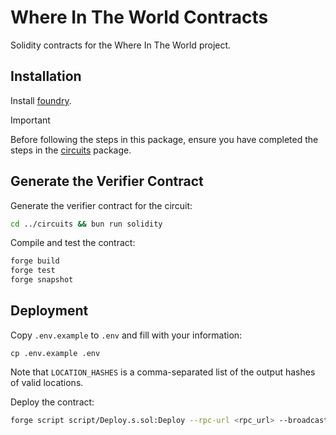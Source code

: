 # Where In The World Contracts

Solidity contracts for the Where In The World project.

## Installation

Install [foundry](https://book.getfoundry.sh/getting-started/installation).

> [!IMPORTANT]
> Before following the steps in this package, ensure you have completed the steps in the [circuits](../circuits/README.md) package.

## Generate the Verifier Contract

Generate the verifier contract for the circuit:

```bash
cd ../circuits && bun run solidity
```

Compile and test the contract:

```bash
forge build
forge test
forge snapshot
```

## Deployment

Copy `.env.example` to `.env` and fill with your information:

```
cp .env.example .env
```

Note that `LOCATION_HASHES` is a comma-separated list of the output hashes of valid locations.

Deploy the contract:

```bash
forge script script/Deploy.s.sol:Deploy --rpc-url <rpc_url> --broadcast
```
